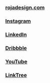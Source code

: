 ### [rojadesign.com](https://www.rojadesign.com)
### [Instagram](https://www.instagram.com/rojadesign)
### [LinkedIn](https://www.linkedin.com/in/rush-ali-24574b162/)
### [Dribbble](https://dribbble.com/rojadesign)
### [YouTube](https://www.youtube.com/rojadesign)
### [LinkTree](https://linktr.ee/rojadesign)
